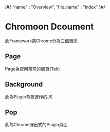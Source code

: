 /#{
	"name" : "Overview",
	"file_name" : "index"
}#/
# Chromoon Dcoument

此Framework將Chrome分為三個概念

## Page
Page為使用當前的網頁(Tab)

## Background
此為Plugin背景運作的JS

## Pop
此為Chrome彈出式的Plugin頁面